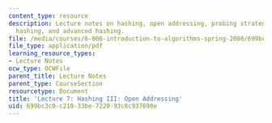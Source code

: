 ```yaml
---
content_type: resource
description: Lecture notes on hashing, open addressing, probing strategies, uniform
  hashing, and advanced hashing.
file: /media/courses/6-006-introduction-to-algorithms-spring-2008/699bc3c0c21033be722093c8c937698e_lec7.pdf
file_type: application/pdf
learning_resource_types:
- Lecture Notes
ocw_type: OCWFile
parent_title: Lecture Notes
parent_type: CourseSection
resourcetype: Document
title: 'Lecture 7: Hashing III: Open Addressing'
uid: 699bc3c0-c210-33be-7220-93c8c937698e
---
```

